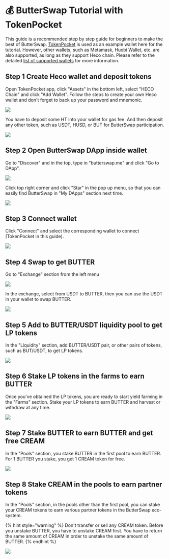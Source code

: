 # 💰 ButterSwap Tutorial with TokenPocket

This guide is a recommended step by step guide for beginners to make the best of ButterSwap. [TokenPocket](https://www.tokenpocket.pro/) is used as an example wallet here for the tutorial. However, other wallets, such as Metamask, Huobi Wallet, etc. are also supported, as long as they support Heco chain. Please refer to the detailed [list of supported wallets](https://www.hecochain.com/en-us/wallet) for more information.

## Step 1 Create Heco wallet and deposit tokens

Open TokenPocket app, click "Assets" in the bottom left, select "HECO Chain" and click "Add Wallet". Follow the steps to create your own Heco wallet and don't forget to back up your password and mnemonic.

![](../.gitbook/assets/7dd01428408969dc700835ce861d7e67.png)

You have to deposit some HT into your wallet for gas fee. And then deposit any other token, such as USDT, HUSD, or BUT for ButterSwap participation.

![](../.gitbook/assets/61256898b01786e593664e8192aca7dd.png)

## Step 2 Open ButterSwap DApp inside wallet

Go to "Discover" and in the top, type in "butterswap.me" and click "Go to DApp".

![](../.gitbook/assets/714502f6-f1de-47ce-bac6-468f6b0c912c.png)

Click top right corner and click "Star" in the pop up menu, so that you can easily find ButterSwap in "My DApps" section next time.

![](../.gitbook/assets/50253d55-f767-4844-9e33-40c5d8bf68b7.png)

## Step 3 Connect wallet

Click "Connect" and select the corresponding wallet to connect \(TokenPocket in this guide\).

![](../.gitbook/assets/889cbec6-e7e3-43c9-a876-2acaef19cae2.png)

## Step 4 Swap to get BUTTER

Go to "Exchange" section from the left menu

![](../.gitbook/assets/qq20210603-175013.png)

In the exchange, select from USDT to BUTTER, then you can use the USDT in your wallet to swap BUTTER.

![](../.gitbook/assets/qq20210603-181441-2x.png)

## Step 5 Add to BUTTER/USDT liquidity pool to get LP tokens

In the "Liquidity" section, add BUTTER/USDT pair, or other pairs of tokens, such as BUT/USDT, to get LP tokens.

![](../.gitbook/assets/qq20210603-182511-2x.png)

## Step 6 Stake LP tokens in the farms to earn BUTTER

Once you've obtained the LP tokens, you are ready to start yield farming in the "Farms" section. Stake your LP tokens to earn BUTTER and harvest or withdraw at any time.

![](../.gitbook/assets/qq20210603-182939-2x.png)



## Step 7 Stake BUTTER to earn BUTTER and get free CREAM

In the "Pools" section, you stake BUTTER in the first pool to earn BUTTER. For 1 BUTTER you stake, you get 1 CREAM token for free.

![](../.gitbook/assets/qq20210603-183325-2x.png)

## Step 8 Stake CREAM in the pools to earn partner tokens

In the "Pools" section, in the pools other than the first pool, you can stake your CREAM tokens to earn various partner tokens in the ButterSwap eco-system. 

{% hint style="warning" %}
Don't transfer or sell any CREAM token. Before you unstake BUTTER, you have to unstake CREAM first. You have to return the same amount of CREAM in order to unstake the same amount of BUTTER. 
{% endhint %}

![](../.gitbook/assets/qq20210603-183348-2x.png)





